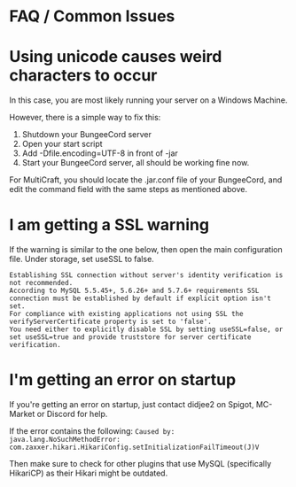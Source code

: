 # FAQ / Common Issues

# Using unicode causes weird characters to occur

In this case, you are most likely running your server on a Windows Machine.

However, there is a simple way to fix this:
1. Shutdown your BungeeCord server
1. Open your start script
1. Add -Dfile.encoding=UTF-8 in front of -jar
1. Start your BungeeCord server, all should be working fine now.

For MultiCraft, you should locate the .jar.conf file of your BungeeCord, and edit the command field with the same steps as mentioned above.
# I am getting a SSL warning

If the warning is similar to the one below, then open the main configuration file. Under storage, set useSSL to false.

```
Establishing SSL connection without server's identity verification is not recommended.
According to MySQL 5.5.45+, 5.6.26+ and 5.7.6+ requirements SSL connection must be established by default if explicit option isn't set.
For compliance with existing applications not using SSL the verifyServerCertificate property is set to 'false'.
You need either to explicitly disable SSL by setting useSSL=false, or set useSSL=true and provide truststore for server certificate verification.
```

# I'm getting an error on startup
If you're getting an error on startup, just contact didjee2 on Spigot, MC-Market or Discord for help.

If the error contains the following:
`Caused by: java.lang.NoSuchMethodError: com.zaxxer.hikari.HikariConfig.setInitializationFailTimeout(J)V`

Then make sure to check for other plugins that use MySQL (specifically HikariCP) as their Hikari might be outdated.